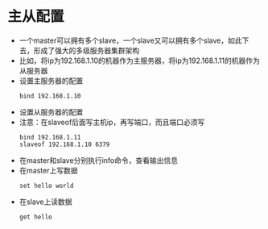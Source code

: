 # 主从配置

* 一个master可以拥有多个slave，一个slave又可以拥有多个slave，如此下去，形成了强大的多级服务器集群架构
* 比如，将ip为192.168.1.10的机器作为主服务器，将ip为192.168.1.11的机器作为从服务器
* 设置主服务器的配置
    ```
    bind 192.168.1.10
    ```
* 设置从服务器的配置
* 注意：在slaveof后面写主机ip，再写端口，而且端口必须写
    ```
    bind 192.168.1.11
    slaveof 192.168.1.10 6379
    ```
* 在master和slave分别执行info命令，查看输出信息
* 在master上写数据
    ```
    set hello world
    ```
* 在slave上读数据
    ```
    get hello
    ```